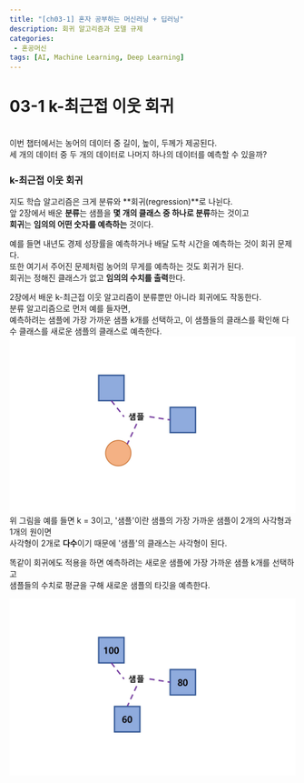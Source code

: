 ```yaml
---
title: "[ch03-1] 혼자 공부하는 머신러닝 + 딥러닝"
description: 회귀 알고리즘과 모델 규제
categories: 
 - 혼공머신
tags: [AI, Machine Learning, Deep Learning]
---
```


<!-- 내용 -->

# 03-1 k-최근접 이웃 회귀

<br>
이번 챕터에서는 농어의 데이터 중 길이, 높이, 두께가 제공된다. <br>
세 개의 데이터 중 두 개의 데이터로 나머지 하나의 데이터를 예측할 수 있을까? <br>

### k-최근접 이웃 회귀

지도 학습 알고리즘은 크게 분류와 **회귀(regression)**로 나뉜다. <br>
앞 2장에서 배운 **분류**는 샘플을 **몇 개의 클래스 중 하나로 분류**하는 것이고 <br>
**회귀**는 **임의의 어떤 숫자를 예측하는** 것이다. <br>

예를 들면 내년도 경제 성장률을 예측하거나 배달 도착 시간을 예측하는 것이 회귀 문제다. <br> 
또한 여기서 주어진 문제처럼 농어의 무게를 예측하는 것도 회귀가 된다. <br>
회귀는 정해진 클래스가 없고 **임의의 수치를 출력**한다. <br>

2장에서 배운 k-최근접 이웃 알고리즘이 분류뿐만 아니라 회귀에도 작동한다. <br>
분류 알고리즘으로 먼저 예를 들자면, <br>
예측하려는 샘플에 가장 가까운 샘플 k개를 선택하고, 이 샘플들의 클래스를 확인해 다수 클래스를 새로운 샘플의 클래스로 예측한다. <br>
![03_1_1](/assets/images/ch03/03_1_1.jpg "'샘플'이란 새로운 샘플")
위 그림을 예를 들면 k = 3이고, '샘플'이란 샘플의 가장 가까운 샘플이 2개의 사각형과 1개의 원이면 <br>
사각형이 2개로 **다수**이기 때문에 '샘플'의 클래스는 사각형이 된다. <br>


똑같이 회귀에도 적용을 하면 예측하려는 새로운 샘플에 가장 가까운 샘플 k개를 선택하고 <br>
샘플들의 수치로 평균을 구해 새로운 샘플의 타깃을 예측한다. <br>

![03_1_2](/assets/images/ch03/03_1_2.jpg)